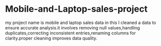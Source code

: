 # Mobile-and-Laptop-sales-project
 my project name is mobile and laptop sales data in this I cleaned a data to ensure accurate analysis.it involves removing null values,handling duplicates,correcting inconsistent entries,renaming columns for clarity.proper cleaning improves data quality.

